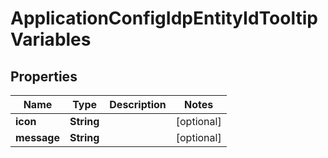 
# ApplicationConfigIdpEntityIdTooltipVariables

## Properties
Name | Type | Description | Notes
------------ | ------------- | ------------- | -------------
**icon** | **String** |  |  [optional]
**message** | **String** |  |  [optional]



